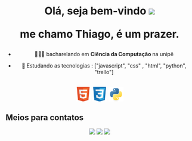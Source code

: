 
<div align="center">
  <h1>Olá, seja bem-vindo <img src="https://raw.githubusercontent.com/MartinHeinz/MartinHeinz/master/wave.gif" width="30px"> <p>me chamo Thiago, é um prazer.</p></h1>

<!-- Apresentação -->
  
  
- 👨🏾‍🎓  bacharelando em <b> Ciência da Computação </b> na unipê 

- 🌱 Estudando as tecnologias : ["javascript", "css" , "html", "python", "trello"]
<div style="display: inline_block"><br>
  <img align="center" alt="HTML" height="40" width="40" src="https://raw.githubusercontent.com/devicons/devicon/master/icons/html5/html5-original.svg">
  <img align="center" alt="CSS" height="40" width="40" src="https://raw.githubusercontent.com/devicons/devicon/master/icons/css3/css3-original.svg">
  <img align="center" alt="Python" height="40" width="40" src="https://raw.githubusercontent.com/devicons/devicon/master/icons/python/python-original.svg">
</div>
 <p>
<div>
<h2 align="left">Meios para contatos</h2>
   <a href="https://instagram.com/Thiago.tgn" target="_blank"><img src="https://img.icons8.com/fluency/48/000000/instagram-new.png" width="45px"></a>
  <a href="https://api.whatsapp.com/send?phone=5583996031377" target="_blank"><img src="https://img.icons8.com/cotton/64/000000/whatsapp--v4.png" width="40px" ></a>
  <a href = "mailto:tgermanon@gmail.com" target="_blank"><img src="https://img.icons8.com/external-justicon-flat-justicon/64/000000/external-gmail-social-media-justicon-flat-justicon.png" width="40px" ></a>
</div>
                       
